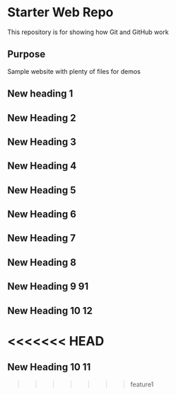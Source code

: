 # Starter Web Repo

This repository is for showing how Git and GitHub work

## Purpose

Sample website with plenty of files for demos

## New heading 1

## New Heading 2

## New Heading 3

## New Heading 4

## New Heading 5

## New Heading 6

## New Heading 7

## New Heading 8

## New Heading 9 91

## New Heading 10 12

<<<<<<< HEAD
=======
## New Heading 10 11

>>>>>>> feature1

